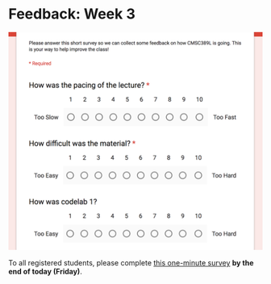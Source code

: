 # Feedback: Week 3

[![Feedback Survey](../../media/feedback/feedback-02.png)](https://goo.gl/forms/zGTrUhzntUqwGngI2)

To all registered students, please complete [this one-minute survey](https://goo.gl/forms/zGTrUhzntUqwGngI2) **by the end of today (Friday)**.
